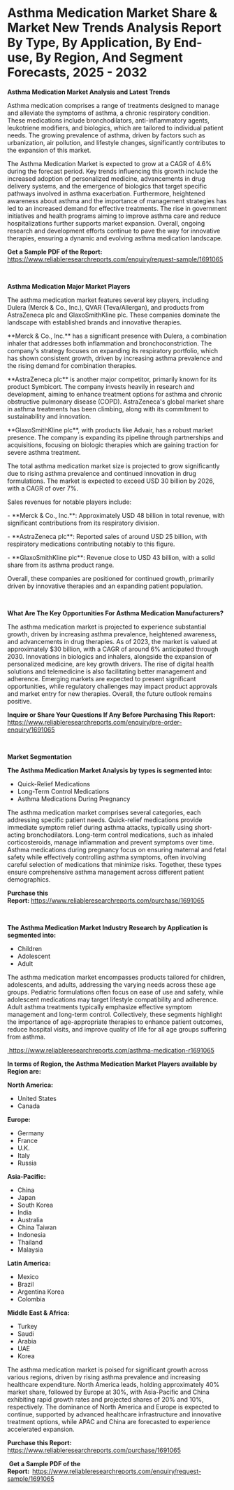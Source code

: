 <p><h1>Asthma Medication Market Share & Market New Trends Analysis Report By Type, By Application, By End-use, By Region, And Segment Forecasts, 2025 - 2032</h1></p><p><strong>Asthma Medication Market Analysis and Latest Trends</strong></p>
<p><p>Asthma medication comprises a range of treatments designed to manage and alleviate the symptoms of asthma, a chronic respiratory condition. These medications include bronchodilators, anti-inflammatory agents, leukotriene modifiers, and biologics, which are tailored to individual patient needs. The growing prevalence of asthma, driven by factors such as urbanization, air pollution, and lifestyle changes, significantly contributes to the expansion of this market.</p><p>The Asthma Medication Market is expected to grow at a CAGR of 4.6% during the forecast period. Key trends influencing this growth include the increased adoption of personalized medicine, advancements in drug delivery systems, and the emergence of biologics that target specific pathways involved in asthma exacerbation. Furthermore, heightened awareness about asthma and the importance of management strategies has led to an increased demand for effective treatments. The rise in government initiatives and health programs aiming to improve asthma care and reduce hospitalizations further supports market expansion. Overall, ongoing research and development efforts continue to pave the way for innovative therapies, ensuring a dynamic and evolving asthma medication landscape.</p></p>
<p><strong>Get a Sample PDF of the Report:&nbsp;</strong> <a href="https://www.reliableresearchreports.com/enquiry/request-sample/1691065?utm_campaign=3139&utm_medium=2&utm_source=Github&utm_content=ia&utm_term=19042025&utm_id=asthma-medication">https://www.reliableresearchreports.com/enquiry/request-sample/1691065</a></p>
<p>&nbsp;</p>
<p><strong>Asthma Medication Major Market Players</strong></p>
<p><p>The asthma medication market features several key players, including Dulera (Merck & Co., Inc.), QVAR (Teva/Allergan), and products from AstraZeneca plc and GlaxoSmithKline plc. These companies dominate the landscape with established brands and innovative therapies.</p><p>**Merck & Co., Inc.** has a significant presence with Dulera, a combination inhaler that addresses both inflammation and bronchoconstriction. The company's strategy focuses on expanding its respiratory portfolio, which has shown consistent growth, driven by increasing asthma prevalence and the rising demand for combination therapies.</p><p>**AstraZeneca plc** is another major competitor, primarily known for its product Symbicort. The company invests heavily in research and development, aiming to enhance treatment options for asthma and chronic obstructive pulmonary disease (COPD). AstraZeneca's global market share in asthma treatments has been climbing, along with its commitment to sustainability and innovation.</p><p>**GlaxoSmithKline plc**, with products like Advair, has a robust market presence. The company is expanding its pipeline through partnerships and acquisitions, focusing on biologic therapies which are gaining traction for severe asthma treatment.</p><p>The total asthma medication market size is projected to grow significantly due to rising asthma prevalence and continued innovation in drug formulations. The market is expected to exceed USD 30 billion by 2026, with a CAGR of over 7%.</p><p>Sales revenues for notable players include:</p><p>- **Merck & Co., Inc.**: Approximately USD 48 billion in total revenue, with significant contributions from its respiratory division.</p><p>- **AstraZeneca plc**: Reported sales of around USD 25 billion, with respiratory medications contributing notably to this figure.</p><p>- **GlaxoSmithKline plc**: Revenue close to USD 43 billion, with a solid share from its asthma product range.</p><p>Overall, these companies are positioned for continued growth, primarily driven by innovative therapies and an expanding patient population.</p></p>
<p>&nbsp;</p>
<p><strong>What Are The Key Opportunities For Asthma Medication Manufacturers?</strong></p>
<p><p>The asthma medication market is projected to experience substantial growth, driven by increasing asthma prevalence, heightened awareness, and advancements in drug therapies. As of 2023, the market is valued at approximately $30 billion, with a CAGR of around 6% anticipated through 2030. Innovations in biologics and inhalers, alongside the expansion of personalized medicine, are key growth drivers. The rise of digital health solutions and telemedicine is also facilitating better management and adherence. Emerging markets are expected to present significant opportunities, while regulatory challenges may impact product approvals and market entry for new therapies. Overall, the future outlook remains positive.</p></p>
<p><strong>Inquire or Share Your Questions If Any Before Purchasing This Report:</strong> <a href="https://www.reliableresearchreports.com/enquiry/pre-order-enquiry/1691065?utm_campaign=3139&utm_medium=2&utm_source=Github&utm_content=ia&utm_term=19042025&utm_id=asthma-medication">https://www.reliableresearchreports.com/enquiry/pre-order-enquiry/1691065</a></p>
<p>&nbsp;</p>
<p><strong>Market Segmentation</strong></p>
<p><strong>The Asthma Medication Market Analysis by types is segmented into:</strong></p>
<p><ul><li>Quick-Relief Medications</li><li>Long-Term Control Medications</li><li>Asthma Medications During Pregnancy</li></ul></p>
<p><p>The asthma medication market comprises several categories, each addressing specific patient needs. Quick-relief medications provide immediate symptom relief during asthma attacks, typically using short-acting bronchodilators. Long-term control medications, such as inhaled corticosteroids, manage inflammation and prevent symptoms over time. Asthma medications during pregnancy focus on ensuring maternal and fetal safety while effectively controlling asthma symptoms, often involving careful selection of medications that minimize risks. Together, these types ensure comprehensive asthma management across different patient demographics.</p></p>
<p><strong>Purchase this Report:&nbsp;</strong><a href="https://www.reliableresearchreports.com/purchase/1691065?utm_campaign=3139&utm_medium=2&utm_source=Github&utm_content=ia&utm_term=19042025&utm_id=asthma-medication">https://www.reliableresearchreports.com/purchase/1691065</a></p>
<p>&nbsp;</p>
<p><strong>The Asthma Medication Market Industry Research by Application is segmented into:</strong></p>
<p><ul><li>Children</li><li>Adolescent</li><li>Adult</li></ul></p>
<p><p>The asthma medication market encompasses products tailored for children, adolescents, and adults, addressing the varying needs across these age groups. Pediatric formulations often focus on ease of use and safety, while adolescent medications may target lifestyle compatibility and adherence. Adult asthma treatments typically emphasize effective symptom management and long-term control. Collectively, these segments highlight the importance of age-appropriate therapies to enhance patient outcomes, reduce hospital visits, and improve quality of life for all age groups suffering from asthma.</p></p>
<p><a href="https://www.reliableresearchreports.com/asthma-medication-r1691065?utm_campaign=3139&utm_medium=2&utm_source=Github&utm_content=ia&utm_term=19042025&utm_id=asthma-medication">&nbsp;https://www.reliableresearchreports.com/asthma-medication-r1691065</a></p>
<p><strong>In terms of Region, the Asthma Medication Market Players available by Region are:</strong></p>
<p>
    <p> <strong> North America: </strong>
        <ul>
            <li>United States</li>
            <li>Canada</li>
        </ul>
        </p> 
    <p> <strong> Europe: </strong>
        <ul>
            <li>Germany</li>
            <li>France</li>
            <li>U.K.</li>
            <li>Italy</li>
            <li>Russia</li>
        </ul>
        </p> 
    <p> <strong> Asia-Pacific: </strong>
        <ul>
            <li>China</li>
            <li>Japan</li>
            <li>South Korea</li>
            <li>India</li>
            <li>Australia</li>
            <li>China Taiwan</li>
            <li>Indonesia</li>
            <li>Thailand</li>
            <li>Malaysia</li>
        </ul>
        </p> 
    <p> <strong> Latin America: </strong>
        <ul>
            <li>Mexico</li>
            <li>Brazil</li>
            <li>Argentina Korea</li>
            <li>Colombia</li>
        </ul>
        </p> 
    <p> <strong> Middle East & Africa: </strong>
        <ul>
            <li>Turkey</li>
            <li>Saudi</li>
            <li>Arabia</li>
            <li>UAE</li>
            <li>Korea</li>
        </ul>
    </p>
    </p>
<p><p>The asthma medication market is poised for significant growth across various regions, driven by rising asthma prevalence and increasing healthcare expenditure. North America leads, holding approximately 40% market share, followed by Europe at 30%, with Asia-Pacific and China exhibiting rapid growth rates and projected shares of 20% and 10%, respectively. The dominance of North America and Europe is expected to continue, supported by advanced healthcare infrastructure and innovative treatment options, while APAC and China are forecasted to experience accelerated expansion.</p></p>
<p><strong>Purchase this Report: </strong><a href="https://www.reliableresearchreports.com/purchase/1691065?utm_campaign=3139&utm_medium=2&utm_source=Github&utm_content=ia&utm_term=19042025&utm_id=asthma-medication">https://www.reliableresearchreports.com/purchase/1691065</a></p>
<p>&nbsp;<strong>Get a Sample PDF of the Report:&nbsp;&nbsp;</strong><a href="https://www.reliableresearchreports.com/enquiry/request-sample/1691065?utm_campaign=3139&utm_medium=2&utm_source=Github&utm_content=ia&utm_term=19042025&utm_id=asthma-medication">https://www.reliableresearchreports.com/enquiry/request-sample/1691065</a></p>
<p><strong></strong></p>
<p><p></p><p></p><p></p></p>